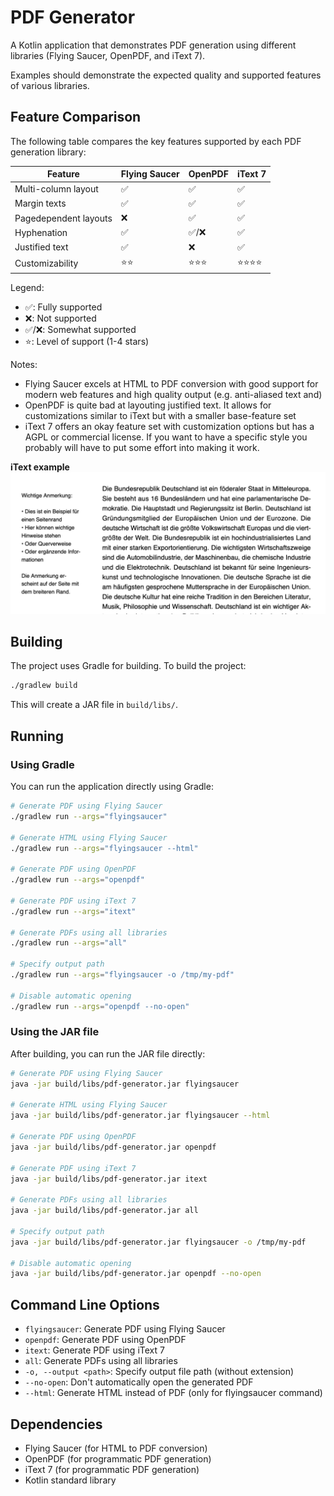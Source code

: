 # PDF Generator

A Kotlin application that demonstrates PDF generation using different libraries (Flying Saucer, OpenPDF, and iText 7).

Examples should demonstrate the expected quality and supported features of various libraries.

## Feature Comparison

The following table compares the key features supported by each PDF generation library:

| Feature | Flying Saucer | OpenPDF | iText 7 |
|---------|--------------|---------|---------|
| Multi-column layout | ✅ | ✅ | ✅ |
| Margin texts | ✅ | ✅ | ✅ |
| Pagedependent layouts | ❌ | ✅ | ✅ |
| Hyphenation | ✅ | ✅/❌ | ✅ |
| Justified text | ✅ | ❌ | ✅ |
| Customizability | ⭐⭐ | ⭐⭐⭐ | ⭐⭐⭐⭐ |

Legend:
- ✅: Fully supported
- ❌: Not supported
- ✅/❌: Somewhat supported
- ⭐: Level of support (1-4 stars)

Notes:
- Flying Saucer excels at HTML to PDF conversion with good support for modern web features and high quality output (e.g. anti-aliased text and)
- OpenPDF is quite bad at layouting justified text. It allows for customizations similar to iText but with a smaller base-feature set
- iText 7 offers an okay feature set with customization options but has a AGPL or commercial license. If you want to have a specific style you probably will have to put some effort into making it work.

**iText example**
![Margin-text example](./assets/itext_margin.png)

## Building

The project uses Gradle for building. To build the project:

```bash
./gradlew build
```

This will create a JAR file in `build/libs/`.

## Running

### Using Gradle

You can run the application directly using Gradle:

```bash
# Generate PDF using Flying Saucer
./gradlew run --args="flyingsaucer"

# Generate HTML using Flying Saucer
./gradlew run --args="flyingsaucer --html"

# Generate PDF using OpenPDF
./gradlew run --args="openpdf"

# Generate PDF using iText 7
./gradlew run --args="itext"

# Generate PDFs using all libraries
./gradlew run --args="all"

# Specify output path
./gradlew run --args="flyingsaucer -o /tmp/my-pdf"

# Disable automatic opening
./gradlew run --args="openpdf --no-open"
```

### Using the JAR file

After building, you can run the JAR file directly:

```bash
# Generate PDF using Flying Saucer
java -jar build/libs/pdf-generator.jar flyingsaucer

# Generate HTML using Flying Saucer
java -jar build/libs/pdf-generator.jar flyingsaucer --html

# Generate PDF using OpenPDF
java -jar build/libs/pdf-generator.jar openpdf

# Generate PDF using iText 7
java -jar build/libs/pdf-generator.jar itext

# Generate PDFs using all libraries
java -jar build/libs/pdf-generator.jar all

# Specify output path
java -jar build/libs/pdf-generator.jar flyingsaucer -o /tmp/my-pdf

# Disable automatic opening
java -jar build/libs/pdf-generator.jar openpdf --no-open
```

## Command Line Options

- `flyingsaucer`: Generate PDF using Flying Saucer
- `openpdf`: Generate PDF using OpenPDF
- `itext`: Generate PDF using iText 7
- `all`: Generate PDFs using all libraries
- `-o, --output <path>`: Specify output file path (without extension)
- `--no-open`: Don't automatically open the generated PDF
- `--html`: Generate HTML instead of PDF (only for flyingsaucer command)

## Dependencies

- Flying Saucer (for HTML to PDF conversion)
- OpenPDF (for programmatic PDF generation)
- iText 7 (for programmatic PDF generation)
- Kotlin standard library 
